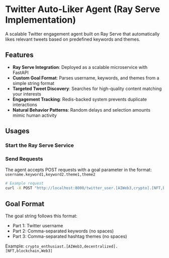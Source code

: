 # Twitter Auto-Liker Agent (Ray Serve Implementation)

A scalable Twitter engagement agent built on Ray Serve that automatically likes relevant tweets based on predefined keywords and themes.

## Features

- **Ray Serve Integration**: Deployed as a scalable microservice with FastAPI
- **Custom Goal Format**: Parses username, keywords, and themes from a simple string format
- **Targeted Tweet Discovery**: Searches for high-quality content matching your interests
- **Engagement Tracking**: Redis-backed system prevents duplicate interactions
- **Natural Behavior Patterns**: Random delays and selection amounts mimic human activity

## Usages

### Start the Ray Serve Service

### Send Requests

The agent accepts POST requests with a goal parameter in the format:
`username.keyword1,keyword2.theme1,theme2`

```bash
# Example request
curl -X POST "http://localhost:8000/twitter_user.[AIWeb3,crypto].[NFT,blockchain]"
```

## Goal Format

The goal string follows this format:
- Part 1: Twitter username
- Part 2: Comma-separated keywords (no spaces)
- Part 3: Comma-separated hashtag themes (no spaces)

Example: `crypto_enthusiast.[AIWeb3,decentralized].[NFT,blockchain,Web3]`
